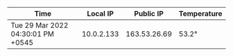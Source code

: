 | Time     | Local IP | Public IP | Temperature |
| ----------- | ----------- | ----------- | ----------- |
| Tue 29 Mar 2022 04:30:01 PM +0545      | 10.0.2.133     | 163.53.26.69  | 53.2° |
